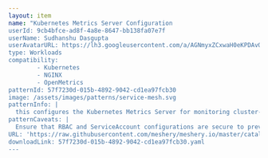 ```yaml
---
layout: item
name: "Kubernetes Metrics Server Configuration
userId: 9cb4bfce-ad8f-4a8e-8647-bb138fa07e7f
userName: Sudhanshu Dasgupta
userAvatarURL: https://lh3.googleusercontent.com/a/AGNmyxZCxwaH0eKPDAvQ8MuaiAwV9K19d9imJj3HoRXMkA=s96-c
type: Workloads
compatibility: 
        - Kubernetes
        - NGINX
        - OpenMetrics
patternId: 57f7230d-015b-4892-9042-cd1ea97fcb30
image: /assets/images/patterns/service-mesh.svg
patternInfo: |
  this configures the Kubernetes Metrics Server for monitoring cluster-wide resource metrics. It defines a Kubernetes Deployment, Role-Based Access Control (RBAC) rules, and other resources for the Metrics Server's deployment and operation.
patternCaveats: |
  Ensure that RBAC and ServiceAccount configurations are secure to prevent unauthorized access. Adjust Metrics Server settings for specific metrics and monitor resource usage regularly to prevent resource overuse. Implement probes for reliability and maintain correct API service settings. Plan for scalability and choose the appropriate namespace. Set up monitoring for issue detection and establish data backup and recovery plans. Regularly update components for improved security and performance.
URL: 'https://raw.githubusercontent.com/meshery/meshery.io/master/catalog/57f7230d-015b-4892-9042-cd1ea97fcb30.yaml'
downloadLink: 57f7230d-015b-4892-9042-cd1ea97fcb30.yaml
---
```

